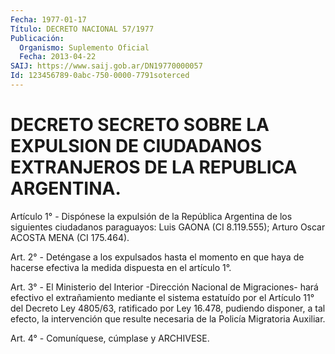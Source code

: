```yaml
---
Fecha: 1977-01-17
Título: DECRETO NACIONAL 57/1977
Publicación:
  Organismo: Suplemento Oficial
  Fecha: 2013-04-22
SAIJ: https://www.saij.gob.ar/DN19770000057
Id: 123456789-0abc-750-0000-7791soterced
---
```

# DECRETO SECRETO SOBRE LA EXPULSION DE CIUDADANOS EXTRANJEROS DE LA REPUBLICA ARGENTINA.

<a id="1"></a>
Artículo 1° - Dispónese la expulsión de la República Argentina de los siguientes ciudadanos paraguayos: Luis GAONA (CI 8.119.555); Arturo Oscar ACOSTA MENA (CI 175.464).

<a id="2"></a>
Art. 2° - Deténgase a los expulsados hasta el momento en que haya de hacerse efectiva la medida dispuesta en el artículo 1°.

<a id="3"></a>
Art. 3° - El Ministerio del Interior -Dirección Nacional de Migraciones- hará efectivo el extrañamiento mediante el sistema estatuído por el Artículo 11° del Decreto Ley 4805/63, ratificado por Ley 16.478, pudiendo disponer, a tal efecto, la intervención que resulte necesaria de la Policía Migratoria Auxiliar.

<a id="4"></a>
Art. 4° - Comuníquese, cúmplase y ARCHIVESE.